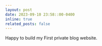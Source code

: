 ```yaml
---
layout: post
date: 2023-09-10 23:58::00-0400
inline: true
related_posts: false
---
```


Happy to build my First private blog website.
